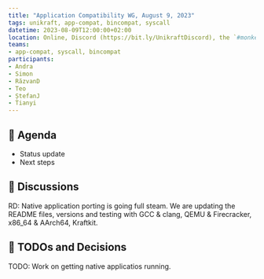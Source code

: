 ```yaml
---
title: "Application Compatibility WG, August 9, 2023"
tags: unikraft, app-compat, bincompat, syscall
datetime: 2023-08-09T12:00:00+02:00
location: Online, Discord (https://bit.ly/UnikraftDiscord), the `#monkey-business` voice channel
teams:
- app-compat, syscall, bincompat
participants:
- Andra
- Simon
- RăzvanD
- Teo
- ȘtefanJ
- Tianyi
---
```


## :dart: Agenda

- Status update
- Next steps

## :closed_book: Discussions

RD: Native application porting is going full steam.
We are updating the README files, versions and testing with GCC & clang, QEMU & Firecracker, x86_64 & AArch64, Kraftkit.

## :wrench: TODOs and Decisions

TODO: Work on getting native applicatios running.
